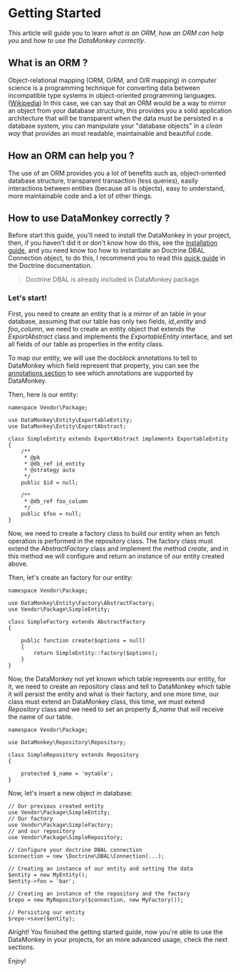 # Getting Started

This article will guide you to learn *what is an ORM*, *how an ORM can help you* and *how to use the DataMonkey correctly*.

## What is an ORM ?

Object-relational mapping (ORM, O/RM, and O/R mapping) in computer science is a programming technique for converting data 
between incompatible type systems in object-oriented programming languages. ([Wikipedia](http://en.wikipedia.org/wiki/Object-relational_mapping))
In this case, we can say that an ORM would be a way to mirror an object from your database structure, this provides you 
a solid application architecture that will be transparent when the data must be persisted in a database system, you can 
manipulate your "database objects" in a *clean way* that provides an most readable, maintainable and beautiful code.

## How an ORM can help you ?

The use of an ORM provides you a lot of benefits such as, object-oriented database structure, 
transparent transaction (less queries), easily interactions between entities (because all is objects), easy to understand, 
more maintainable code and a lot of other things.

## How to use DataMonkey correctly ?

Before start this guide, you'll need to install the DataMonkey in your project, then, if you haven't did it or don't 
know how do this, see the [installation guide](installation.md), and you need know too how to instantiate an Doctrine DBAL 
Connection object, to do this, I recommend you to read this [quick guide](http://doctrine-dbal.readthedocs.org/en/latest/reference/configuration.html#getting-a-connection) 
in the Doctrine documentation.

> Doctrine DBAL is already included in DataMonkey package.

### Let's start!

First, you need to create an entity that is a *mirror* of an table in your database, assuming that our table has only
two fields, *id_entity* and *foo_column*, we need to create an entity object that extends the *ExportAbstract* class and
implements the *ExportableEntity* interface, and set all fields of our table as properties in the entity class.

To map our entity, we will use the docblock annotations to tell to DataMonkey which field represent that property, you can
see the [annotations section](annotations.md) to see which annotations are supported by DataMonkey.

Then, here is our entity:

```
namespace Vendor\Package;

use DataMonkey\Entity\ExportableEntity;
use DataMonkey\Entity\ExportAbstract;

class SimpleEntity extends ExportAbstract implements ExportableEntity
{
    /**
     * @pk
     * @db_ref id_entity
     * @strategy auto
     */
    public $id = null;

    /**
     * @db_ref foo_column
     */
    public $foo = null;
}
```

Now, we need to create a factory class to build our entity when an fetch operation is performed in the repository class.
The factory class must extend the *AbstractFactory* class and implement the method *create*, and in this method we will 
configure and return an instance of our entity created above.

Then, let's create an factory for our entity:

```
namespace Vendor\Package;

use DataMonkey\Entity\Factory\AbstractFactory;
use Vendor\Package\SimpleEntity;

class SimpleFactory extends AbstractFactory
{

    public function create($options = null)
    {
        return SimpleEntity::factory($options);
    }
}
```

Now, the DataMonkey not yet known which table represents our entity, for it, we need to create an repository class and 
tell to DataMonkey which table it will persist the entity and what is their factory, and one more time, our class must 
extend an DataMonkey class, this time, we must extend *Repository* class and we need to set an property *$_name* that 
will receive the name of our table.

```
namespace Vendor\Package;

use DataMonkey\Repository\Repository;

class SimpleRepository extends Repository
{

    protected $_name = 'mytable';
}
```

Now, let's insert a new object in database:

```
// Our previous created entity
use Vendor\Package\SimpleEntity;
// Our factory
use Vendor\Package\SimpleFactory;
// and our repository
use Vendor\Package\SimpleRepository;

// Configure your doctrine DBAL connection
$connection = new \Doctrine\DBAL\Connection(...);

// Creating an instance of our entity and setting the data
$entity = new MyEntity();
$entity->foo = 'bar';

// Creating an instance of the repository and the factory
$repo = new MyRepository($connection, new MyFactory());

// Persisting our entity
$repo->save($entity);
```

Alright! You finished the getting started guide, now you're able to use the DataMonkey in your projects, for an more
advanced usage, check the next sections.

Enjoy!
